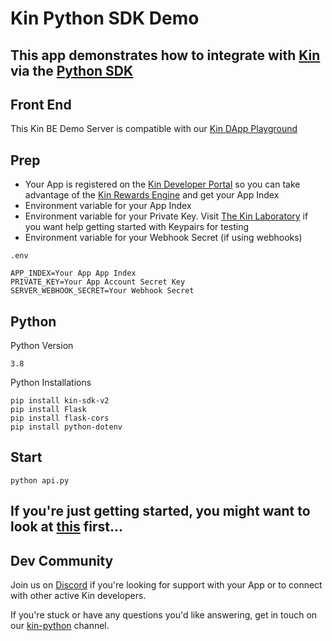 # Kin Python SDK Demo


## This app demonstrates how to integrate with [Kin](https://developer.kin.org/) via the [Python SDK](https://github.com/kinecosystem/kin-python)



## Front End
This Kin BE Demo Server is compatible with our [Kin DApp Playground](https://github.com/kin-starters/kin-dapp-playground)

## Prep
- Your App is registered on the [Kin Developer Portal](https://portal.kin.org/) so you can take advantage of the [Kin Rewards Engine](https://developer.kin.org/docs/the-kre-explained/) and get your App Index
- Environment variable for your App Index
- Environment variable for your Private Key. Visit [The Kin Laboratory](https://laboratory.kin.org/home) if you want help getting started with Keypairs for testing
- Environment variable for your Webhook Secret (if using webhooks)

`.env`

```
APP_INDEX=Your App App Index
PRIVATE_KEY=Your App Account Secret Key
SERVER_WEBHOOK_SECRET=Your Webhook Secret
```
## Python

Python Version
```
3.8
```

Python Installations
```
pip install kin-sdk-v2
pip install Flask
pip install flask-cors
pip install python-dotenv
```

## Start

```
python api.py
```

## If you're just getting started, you might want to look at [this](https://developer.kin.org/tutorials/#getting-started) first...

## Dev Community
Join us on [Discord](https://discord.com/invite/kdRyUNmHDn) if you're looking for support with your App or to connect with other active Kin developers.

If you're stuck or have any questions you'd like answering, get in touch on our [kin-python](https://discord.com/channels/808859554997469244/811117079268818964) channel.
